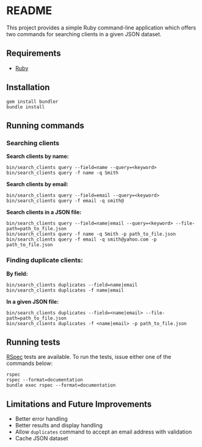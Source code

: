 # README

This project provides a simple Ruby command-line application which offers two commands for searching clients in a given JSON dataset.


## Requirements

* [Ruby](https://www.ruby-lang.org/en/documentation/installation/)

## Installation

```
gem install bundler
bundle install
```


## Running commands

### Searching clients

**Search clients by name:**

```
bin/search_clients query --field=name --query=<keyword>
bin/search_clients query -f name -q Smith
```

**Search clients by email:**

```
bin/search_clients query --field=email --query=<keyword>
bin/search_clients query -f email -q smith@
```

**Search clients in a JSON file:**

```
bin/search_clients query --field=name|email --query=<keyword> --file-path=path_to_file.json
bin/search_clients query -f name -q Smith -p path_to_file.json
bin/search_clients query -f email -q smith@yahoo.com -p path_to_file.json
```

### Finding duplicate clients:

**By field:**

```
bin/search_clients duplicates --field=name|email
bin/search_clients duplicates -f name|email
```

**In a given JSON file:**
```
bin/search_clients duplicates --field=<name|email> --file-path=path_to_file.json
bin/search_clients duplicates -f <name|email> -p path_to_file.json
```

## Running tests

[RSpec](https://rspec.info/) tests are available. To run the tests, issue either one of the commands below:

```
rspec
rspec --format=documentation
bundle exec rspec --format=documentation
```

## Limitations and Future Improvements

- Better error handling
- Better results and display handling
- Allow `duplicates` command to accept an email address with validation
- Cache JSON dataset 
